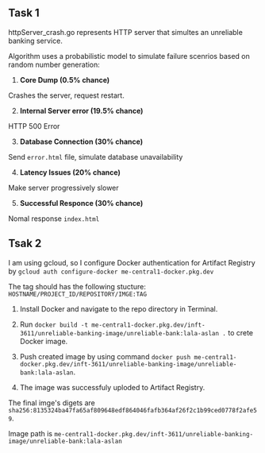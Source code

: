 ## Task 1

httpServer_crash.go represents HTTP server that simultes an unreliable banking service.

Algorithm uses a probabilistic model to simulate failure scenrios based on random number generation:

1. **Core Dump (0.5% chance)**

Crashes the server, request restart.

2. **Internal Server error (19.5% chance)**

HTTP 500 Error

3. **Database Connection (30% chance)**

Send `error.html` file, simulate database unavailability

4. **Latency Issues (20% chance)**

Make server progressively slower

5. **Successful Responce (30% chance)**

Nomal response `index.html`

## Tsak 2
I am using gcloud, so I configure Docker authentication for Artifact Registry by `gcloud auth configure-docker me-central1-docker.pkg.dev`

The tag should has the following stucture: `HOSTNAME/PROJECT_ID/REPOSITORY/IMGE:TAG`

1. Install Docker and navigate to the repo directory in Terminal.

2. Run `docker build -t me-central1-docker.pkg.dev/inft-3611/unreliable-banking-image/unreliable-bank:lala-aslan .` to crete Docker image.

3. Push created image by using command `docker push me-central1-docker.pkg.dev/inft-3611/unreliable-banking-image/unreliable-bank:lala-aslan`.

4. The image was successfuly uploded to Artifact Registry. 

The final imge's digets are `sha256:8135324ba47fa65af809648edf864046fafb364af26f2c1b99ced0778f2afe59`.

Image path is `me-central1-docker.pkg.dev/inft-3611/unreliable-banking-image/unreliable-bank:lala-aslan`